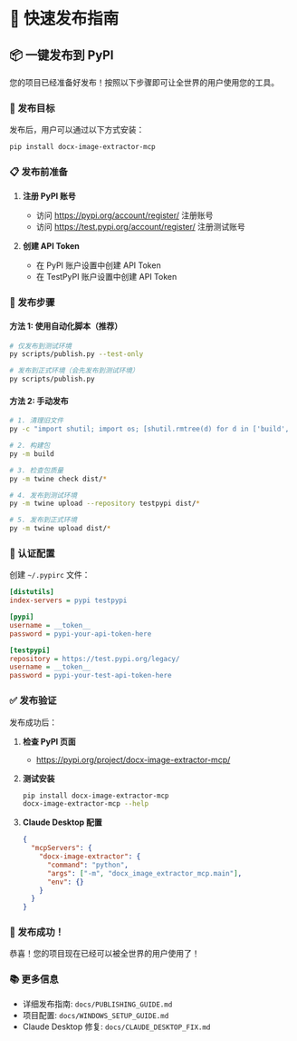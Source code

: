 # 🚀 快速发布指南

## 📦 一键发布到 PyPI

您的项目已经准备好发布！按照以下步骤即可让全世界的用户使用您的工具。

### 🎯 发布目标

发布后，用户可以通过以下方式安装：
```bash
pip install docx-image-extractor-mcp
```

### 📋 发布前准备

1. **注册 PyPI 账号**
   - 访问 https://pypi.org/account/register/ 注册账号
   - 访问 https://test.pypi.org/account/register/ 注册测试账号

2. **创建 API Token**
   - 在 PyPI 账户设置中创建 API Token
   - 在 TestPyPI 账户设置中创建 API Token

### 🚀 发布步骤

#### 方法 1: 使用自动化脚本（推荐）

```bash
# 仅发布到测试环境
py scripts/publish.py --test-only

# 发布到正式环境（会先发布到测试环境）
py scripts/publish.py
```

#### 方法 2: 手动发布

```bash
# 1. 清理旧文件
py -c "import shutil; import os; [shutil.rmtree(d) for d in ['build', 'dist', 'src/docx_image_extractor_mcp.egg-info'] if os.path.exists(d)]"

# 2. 构建包
py -m build

# 3. 检查包质量
py -m twine check dist/*

# 4. 发布到测试环境
py -m twine upload --repository testpypi dist/*

# 5. 发布到正式环境
py -m twine upload dist/*
```

### 🔐 认证配置

创建 `~/.pypirc` 文件：

```ini
[distutils]
index-servers = pypi testpypi

[pypi]
username = __token__
password = pypi-your-api-token-here

[testpypi]
repository = https://test.pypi.org/legacy/
username = __token__
password = pypi-your-test-api-token-here
```

### ✅ 发布验证

发布成功后：

1. **检查 PyPI 页面**
   - https://pypi.org/project/docx-image-extractor-mcp/

2. **测试安装**
   ```bash
   pip install docx-image-extractor-mcp
   docx-image-extractor-mcp --help
   ```

3. **Claude Desktop 配置**
   ```json
   {
     "mcpServers": {
       "docx-image-extractor": {
         "command": "python",
         "args": ["-m", "docx_image_extractor_mcp.main"],
         "env": {}
       }
     }
   }
   ```

### 🎉 发布成功！

恭喜！您的项目现在已经可以被全世界的用户使用了！

### 📚 更多信息

- 详细发布指南: `docs/PUBLISHING_GUIDE.md`
- 项目配置: `docs/WINDOWS_SETUP_GUIDE.md`
- Claude Desktop 修复: `docs/CLAUDE_DESKTOP_FIX.md`